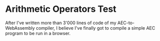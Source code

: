 # Arithmetic Operators Test

After I've written more than 3'000 lines of code of my AEC-to-WebAssembly compiler, I believe I've finally got to compile a simple AEC program to be run in a browser.
